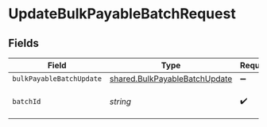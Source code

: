 # UpdateBulkPayableBatchRequest


## Fields

| Field                                                                          | Type                                                                           | Required                                                                       | Description                                                                    |
| ------------------------------------------------------------------------------ | ------------------------------------------------------------------------------ | ------------------------------------------------------------------------------ | ------------------------------------------------------------------------------ |
| `bulkPayableBatchUpdate`                                                       | [shared.BulkPayableBatchUpdate](../../models/shared/bulkpayablebatchupdate.md) | :heavy_minus_sign:                                                             | N/A                                                                            |
| `batchId`                                                                      | *string*                                                                       | :heavy_check_mark:                                                             | Unique identifier for a batch                                                  |